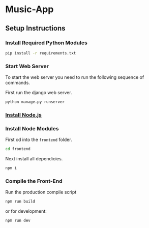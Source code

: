 # Music-App

## Setup Instructions

### Install Required Python Modules

```bash
pip install -r requirements.txt
```
### Start Web Server

To start the web server you need to run the following sequence of commands.

First run the django web server.
```bash
python manage.py runserver
```

### [Install Node.js](https://nodejs.org/en/)

### Install Node Modules

First cd into the ```frontend``` folder.
```bash
cd frontend
```
Next install all dependicies.
```bash
npm i
```

### Compile the Front-End

Run the production compile script
```bash
npm run build
```
or for development:
```bash
npm run dev
```
